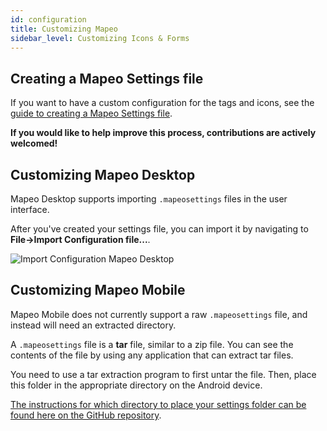 ```yaml
---
id: configuration
title: Customizing Mapeo 
sidebar_level: Customizing Icons & Forms
---
```


## Creating a Mapeo Settings file

If you want to have a custom configuration for the tags and icons, see the [guide to creating a Mapeo Settings file](https://github.com/digidem/mapeo-settings-builder/blob/master/README.md#table-of-contents).

**If you would like to help improve this process, contributions are actively welcomed!**

## Customizing Mapeo Desktop

Mapeo Desktop supports importing `.mapeosettings` files in the user interface.

After you've created your settings file, you can import it by navigating to
**File->Import Configuration file...**.

![Import Configuration Mapeo Desktop](../../img/configuration-desktop.png)

## Customizing Mapeo Mobile

Mapeo Mobile does not currently support a raw `.mapeosettings` file, and
instead will need an extracted directory.

A `.mapeosettings` file is a **tar** file,
similar to a zip file. You can see the contents of the file by using any
application that can extract tar files.

You need to use a tar extraction program to first untar the file. Then, place
this folder in the appropriate directory on the Android device.

[The instructions for which directory to place your settings folder can be found here on the GitHub
repository](https://github.com/digidem/mapeo-mobile/blob/master/README.md#usage).


